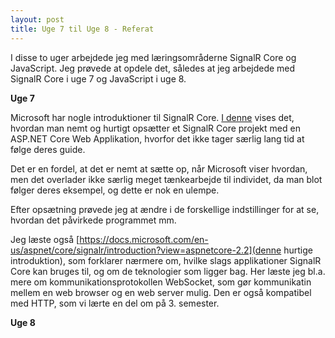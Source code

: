 ```yaml
---
layout: post
title: Uge 7 til Uge 8 - Referat
---
```

I disse to uger arbejdede jeg med læringsområderne SignalR Core og JavaScript. Jeg prøvede at opdele det, således at jeg arbejdede med SignalR Core i uge 7 og JavaScript i uge 8.

<b>Uge 7</b>

Microsoft har nogle introduktioner til SignalR Core. [I denne](https://docs.microsoft.com/en-us/aspnet/core/tutorials/signalr?view=aspnetcore-2.2&tabs=visual-studio) vises det, hvordan man nemt og hurtigt opsætter et SignalR Core projekt med en ASP.NET Core Web Applikation, hvorfor det ikke tager særlig lang tid at følge deres guide.

Det er en fordel, at det er nemt at sætte op, når Microsoft viser hvordan, men det overlader ikke særlig meget tænkearbejde til individet, da man blot følger deres eksempel, og dette er nok en ulempe.

Efter opsætning prøvede jeg at ændre i de forskellige indstillinger for at se, hvordan det påvirkede programmet mm.

Jeg læste også [https://docs.microsoft.com/en-us/aspnet/core/signalr/introduction?view=aspnetcore-2.2](denne hurtige introduktion), som forklarer nærmere om, hvilke slags applikationer SignalR Core kan bruges til, og om de teknologier som ligger bag. Her læste jeg bl.a. mere om kommunikationsprotokollen WebSocket, som gør kommunikatin mellem en web browser og en web server mulig. Den er også kompatibel med HTTP, som vi lærte en del om på 3. semester.

<b>Uge 8</b>
